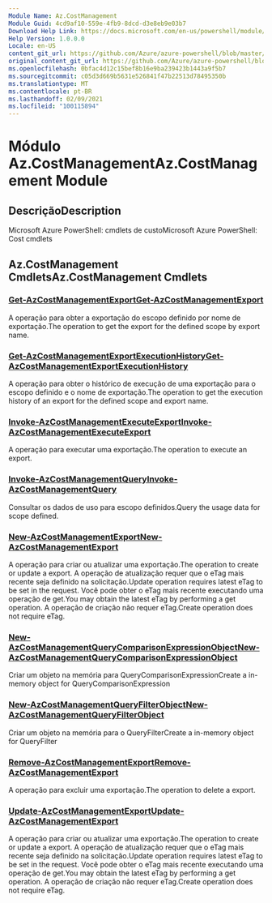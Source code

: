 ```yaml
---
Module Name: Az.CostManagement
Module Guid: 4cd9af10-559e-4fb9-8dcd-d3e8eb9e03b7
Download Help Link: https://docs.microsoft.com/en-us/powershell/module/az.costmanagement
Help Version: 1.0.0.0
Locale: en-US
content_git_url: https://github.com/Azure/azure-powershell/blob/master/src/CostManagement/help/Az.CostManagement.md
original_content_git_url: https://github.com/Azure/azure-powershell/blob/master/src/CostManagement/help/Az.CostManagement.md
ms.openlocfilehash: 0bfac4d12c15bef8b16e9ba239423b1443a9f5b7
ms.sourcegitcommit: c05d3d669b5631e526841f47b22513d78495350b
ms.translationtype: MT
ms.contentlocale: pt-BR
ms.lasthandoff: 02/09/2021
ms.locfileid: "100115894"
---
```

# <span data-ttu-id="22d2a-101">Módulo Az.CostManagement</span><span class="sxs-lookup"><span data-stu-id="22d2a-101">Az.CostManagement Module</span></span>
## <span data-ttu-id="22d2a-102">Descrição</span><span class="sxs-lookup"><span data-stu-id="22d2a-102">Description</span></span>
<span data-ttu-id="22d2a-103">Microsoft Azure PowerShell: cmdlets de custo</span><span class="sxs-lookup"><span data-stu-id="22d2a-103">Microsoft Azure PowerShell: Cost cmdlets</span></span>

## <span data-ttu-id="22d2a-104">Az.CostManagement Cmdlets</span><span class="sxs-lookup"><span data-stu-id="22d2a-104">Az.CostManagement Cmdlets</span></span>
### [<span data-ttu-id="22d2a-105">Get-AzCostManagementExport</span><span class="sxs-lookup"><span data-stu-id="22d2a-105">Get-AzCostManagementExport</span></span>](Get-AzCostManagementExport.md)
<span data-ttu-id="22d2a-106">A operação para obter a exportação do escopo definido por nome de exportação.</span><span class="sxs-lookup"><span data-stu-id="22d2a-106">The operation to get the export for the defined scope by export name.</span></span>

### [<span data-ttu-id="22d2a-107">Get-AzCostManagementExportExecutionHistory</span><span class="sxs-lookup"><span data-stu-id="22d2a-107">Get-AzCostManagementExportExecutionHistory</span></span>](Get-AzCostManagementExportExecutionHistory.md)
<span data-ttu-id="22d2a-108">A operação para obter o histórico de execução de uma exportação para o escopo definido e o nome de exportação.</span><span class="sxs-lookup"><span data-stu-id="22d2a-108">The operation to get the execution history of an export for the defined scope and export name.</span></span>

### [<span data-ttu-id="22d2a-109">Invoke-AzCostManagementExecuteExport</span><span class="sxs-lookup"><span data-stu-id="22d2a-109">Invoke-AzCostManagementExecuteExport</span></span>](Invoke-AzCostManagementExecuteExport.md)
<span data-ttu-id="22d2a-110">A operação para executar uma exportação.</span><span class="sxs-lookup"><span data-stu-id="22d2a-110">The operation to execute an export.</span></span>

### [<span data-ttu-id="22d2a-111">Invoke-AzCostManagementQuery</span><span class="sxs-lookup"><span data-stu-id="22d2a-111">Invoke-AzCostManagementQuery</span></span>](Invoke-AzCostManagementQuery.md)
<span data-ttu-id="22d2a-112">Consultar os dados de uso para escopo definidos.</span><span class="sxs-lookup"><span data-stu-id="22d2a-112">Query the usage data for scope defined.</span></span>

### [<span data-ttu-id="22d2a-113">New-AzCostManagementExport</span><span class="sxs-lookup"><span data-stu-id="22d2a-113">New-AzCostManagementExport</span></span>](New-AzCostManagementExport.md)
<span data-ttu-id="22d2a-114">A operação para criar ou atualizar uma exportação.</span><span class="sxs-lookup"><span data-stu-id="22d2a-114">The operation to create or update a export.</span></span>
<span data-ttu-id="22d2a-115">A operação de atualização requer que o eTag mais recente seja definido na solicitação.</span><span class="sxs-lookup"><span data-stu-id="22d2a-115">Update operation requires latest eTag to be set in the request.</span></span>
<span data-ttu-id="22d2a-116">Você pode obter o eTag mais recente executando uma operação de get.</span><span class="sxs-lookup"><span data-stu-id="22d2a-116">You may obtain the latest eTag by performing a get operation.</span></span>
<span data-ttu-id="22d2a-117">A operação de criação não requer eTag.</span><span class="sxs-lookup"><span data-stu-id="22d2a-117">Create operation does not require eTag.</span></span>

### [<span data-ttu-id="22d2a-118">New-AzCostManagementQueryComparisonExpressionObject</span><span class="sxs-lookup"><span data-stu-id="22d2a-118">New-AzCostManagementQueryComparisonExpressionObject</span></span>](New-AzCostManagementQueryComparisonExpressionObject.md)
<span data-ttu-id="22d2a-119">Criar um objeto na memória para QueryComparisonExpression</span><span class="sxs-lookup"><span data-stu-id="22d2a-119">Create a in-memory object for QueryComparisonExpression</span></span>

### [<span data-ttu-id="22d2a-120">New-AzCostManagementQueryFilterObject</span><span class="sxs-lookup"><span data-stu-id="22d2a-120">New-AzCostManagementQueryFilterObject</span></span>](New-AzCostManagementQueryFilterObject.md)
<span data-ttu-id="22d2a-121">Criar um objeto na memória para o QueryFilter</span><span class="sxs-lookup"><span data-stu-id="22d2a-121">Create a in-memory object for QueryFilter</span></span>

### [<span data-ttu-id="22d2a-122">Remove-AzCostManagementExport</span><span class="sxs-lookup"><span data-stu-id="22d2a-122">Remove-AzCostManagementExport</span></span>](Remove-AzCostManagementExport.md)
<span data-ttu-id="22d2a-123">A operação para excluir uma exportação.</span><span class="sxs-lookup"><span data-stu-id="22d2a-123">The operation to delete a export.</span></span>

### [<span data-ttu-id="22d2a-124">Update-AzCostManagementExport</span><span class="sxs-lookup"><span data-stu-id="22d2a-124">Update-AzCostManagementExport</span></span>](Update-AzCostManagementExport.md)
<span data-ttu-id="22d2a-125">A operação para criar ou atualizar uma exportação.</span><span class="sxs-lookup"><span data-stu-id="22d2a-125">The operation to create or update a export.</span></span>
<span data-ttu-id="22d2a-126">A operação de atualização requer que o eTag mais recente seja definido na solicitação.</span><span class="sxs-lookup"><span data-stu-id="22d2a-126">Update operation requires latest eTag to be set in the request.</span></span>
<span data-ttu-id="22d2a-127">Você pode obter o eTag mais recente executando uma operação de get.</span><span class="sxs-lookup"><span data-stu-id="22d2a-127">You may obtain the latest eTag by performing a get operation.</span></span>
<span data-ttu-id="22d2a-128">A operação de criação não requer eTag.</span><span class="sxs-lookup"><span data-stu-id="22d2a-128">Create operation does not require eTag.</span></span>

